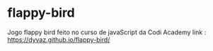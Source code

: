 # flappy-bird
Jogo flappy bird feito no curso de javaScript da Codi Academy
link : https://dyvaz.github.io/flappy-bird/
